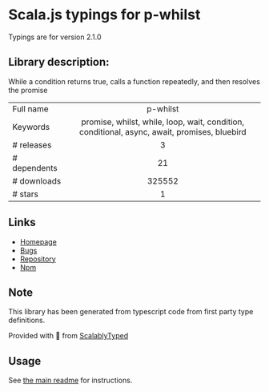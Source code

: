 
# Scala.js typings for p-whilst

Typings are for version 2.1.0

## Library description:
While a condition returns true, calls a function repeatedly, and then resolves the promise

|                    |                 |
| ------------------ | :-------------: |
| Full name          | p-whilst |
| Keywords           | promise, whilst, while, loop, wait, condition, conditional, async, await, promises, bluebird |
| # releases         | 3 |
| # dependents       | 21 |
| # downloads        | 325552 |
| # stars            | 1 |

## Links
- [Homepage](https://github.com/sindresorhus/p-whilst#readme)
- [Bugs](https://github.com/sindresorhus/p-whilst/issues)
- [Repository](https://github.com/sindresorhus/p-whilst)
- [Npm](https://www.npmjs.com/package/p-whilst)
    


## Note
This library has been generated from typescript code from first party type definitions.

Provided with :purple_heart: from [ScalablyTyped](https://github.com/oyvindberg/ScalablyTyped)

## Usage
See [the main readme](../../readme.md) for instructions.


